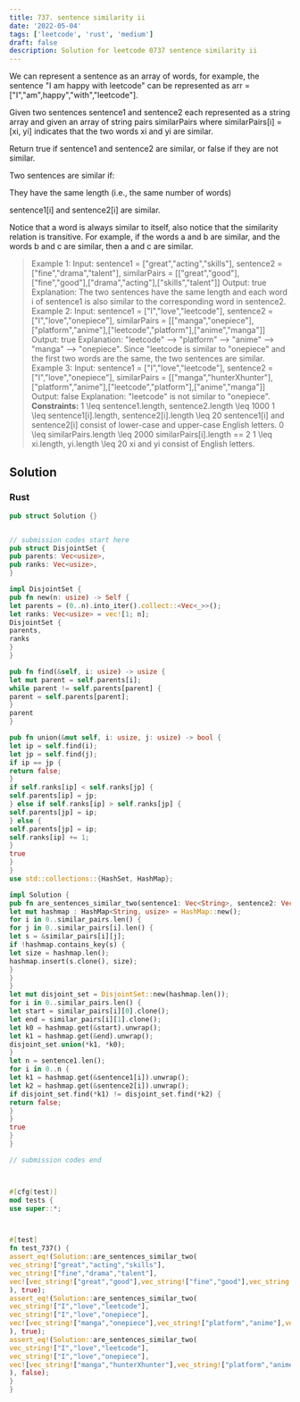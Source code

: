 ```yaml
---
title: 737. sentence similarity ii
date: '2022-05-04'
tags: ['leetcode', 'rust', 'medium']
draft: false
description: Solution for leetcode 0737 sentence similarity ii
---
```



We can represent a sentence as an array of words, for example, the sentence "I am happy with leetcode" can be represented as arr <TeX>=</TeX> ["I","am",happy","with","leetcode"].



Given two sentences sentence1 and sentence2 each represented as a string array and given an array of string pairs similarPairs where similarPairs[i] <TeX>=</TeX> [xi, yi] indicates that the two words xi and yi are similar.



Return true if sentence1 and sentence2 are similar, or false if they are not similar.



Two sentences are similar if:



They have the same length (i.e., the same number of words)

sentence1[i] and sentence2[i] are similar.

Notice that a word is always similar to itself, also notice that the similarity relation is transitive. For example, if the words a and b are similar, and the words b and c are similar, then a and c are similar.







> Example 1:
> Input: sentence1 <TeX>=</TeX> ["great","acting","skills"], sentence2 <TeX>=</TeX> ["fine","drama","talent"], similarPairs <TeX>=</TeX> [["great","good"],["fine","good"],["drama","acting"],["skills","talent"]]
> Output: true
> Explanation: The two sentences have the same length and each word i of sentence1 is also similar to the corresponding word in sentence2.
> Example 2:
> Input: sentence1 <TeX>=</TeX> ["I","love","leetcode"], sentence2 <TeX>=</TeX> ["I","love","onepiece"], similarPairs <TeX>=</TeX> [["manga","onepiece"],["platform","anime"],["leetcode","platform"],["anime","manga"]]
> Output: true
> Explanation: "leetcode" --> "platform" --> "anime" --> "manga" --> "onepiece".
> Since "leetcode is similar to "onepiece" and the first two words are the same, the two sentences are similar.
> Example 3:
> Input: sentence1 <TeX>=</TeX> ["I","love","leetcode"], sentence2 <TeX>=</TeX> ["I","love","onepiece"], similarPairs <TeX>=</TeX> [["manga","hunterXhunter"],["platform","anime"],["leetcode","platform"],["anime","manga"]]
> Output: false
> Explanation: "leetcode" is not similar to "onepiece".
**Constraints:**
> 1 <TeX>\leq</TeX> sentence1.length, sentence2.length <TeX>\leq</TeX> 1000
> 1 <TeX>\leq</TeX> sentence1[i].length, sentence2[i].length <TeX>\leq</TeX> 20
> sentence1[i] and sentence2[i] consist of lower-case and upper-case English letters.
> 0 <TeX>\leq</TeX> similarPairs.length <TeX>\leq</TeX> 2000
> similarPairs[i].length <TeX>=</TeX><TeX>=</TeX> 2
> 1 <TeX>\leq</TeX> xi.length, yi.length <TeX>\leq</TeX> 20
> xi and yi consist of English letters.


## Solution


### Rust
```rust
pub struct Solution {}


// submission codes start here
pub struct DisjointSet {
pub parents: Vec<usize>,
pub ranks: Vec<usize>,
}

impl DisjointSet {
pub fn new(n: usize) -> Self {
let parents = (0..n).into_iter().collect::<Vec<_>>();
let ranks: Vec<usize> = vec![1; n];
DisjointSet {
parents,
ranks
}
}

pub fn find(&self, i: usize) -> usize {
let mut parent = self.parents[i];
while parent != self.parents[parent] {
parent = self.parents[parent];
}
parent
}

pub fn union(&mut self, i: usize, j: usize) -> bool {
let ip = self.find(i);
let jp = self.find(j);
if ip == jp {
return false;
}
if self.ranks[ip] < self.ranks[jp] {
self.parents[ip] = jp;
} else if self.ranks[ip] > self.ranks[jp] {
self.parents[jp] = ip;
} else {
self.parents[jp] = ip;
self.ranks[ip] += 1;
}
true
}
}
use std::collections::{HashSet, HashMap};

impl Solution {
pub fn are_sentences_similar_two(sentence1: Vec<String>, sentence2: Vec<String>, similar_pairs: Vec<Vec<String>>) -> bool {
let mut hashmap : HashMap<String, usize> = HashMap::new();
for i in 0..similar_pairs.len() {
for j in 0..similar_pairs[i].len() {
let s = &similar_pairs[i][j];
if !hashmap.contains_key(s) {
let size = hashmap.len();
hashmap.insert(s.clone(), size);
}
}
}
let mut disjoint_set = DisjointSet::new(hashmap.len());
for i in 0..similar_pairs.len() {
let start = similar_pairs[i][0].clone();
let end = similar_pairs[i][1].clone();
let k0 = hashmap.get(&start).unwrap();
let k1 = hashmap.get(&end).unwrap();
disjoint_set.union(*k1, *k0);
}
let n = sentence1.len();
for i in 0..n {
let k1 = hashmap.get(&sentence1[i]).unwrap();
let k2 = hashmap.get(&sentence2[i]).unwrap();
if disjoint_set.find(*k1) != disjoint_set.find(*k2) {
return false;
}
}
true
}
}

// submission codes end



#[cfg(test)]
mod tests {
use super::*;



#[test]
fn test_737() {
assert_eq!(Solution::are_sentences_similar_two(
vec_string!["great","acting","skills"],
vec_string!["fine","drama","talent"],
vec![vec_string!["great","good"],vec_string!["fine","good"],vec_string!["drama","acting"],vec_string!["skills","talent"]]
), true);
assert_eq!(Solution::are_sentences_similar_two(
vec_string!["I","love","leetcode"],
vec_string!["I","love","onepiece"],
vec![vec_string!["manga","onepiece"],vec_string!["platform","anime"],vec_string!["leetcode","platform"],vec_string!["anime","manga"]]
), true);
assert_eq!(Solution::are_sentences_similar_two(
vec_string!["I","love","leetcode"],
vec_string!["I","love","onepiece"],
vec![vec_string!["manga","hunterXhunter"],vec_string!["platform","anime"],vec_string!["leetcode","platform"],vec_string!["anime","manga"]]
), false);
}
}

```
